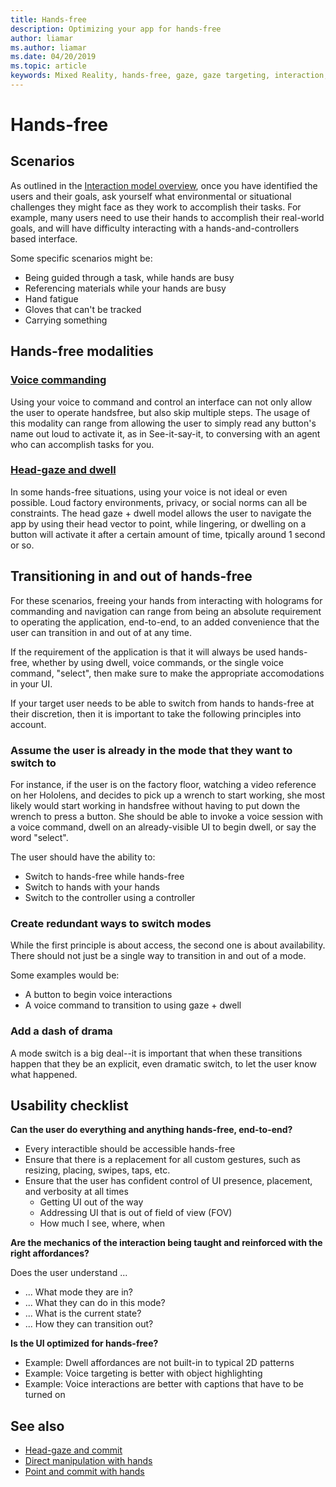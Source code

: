 ```yaml
---
title: Hands-free
description: Optimizing your app for hands-free
author: liamar
ms.author: liamar
ms.date: 04/20/2019
ms.topic: article
keywords: Mixed Reality, hands-free, gaze, gaze targeting, interaction, design
---
```



# Hands-free



## Scenarios

As outlined in the [Interaction model overview](interaction-fundamentals.md), once you have identified the users and their goals, ask yourself what environmental or situational challenges they might face as they work to accomplish their tasks. For example, many users need to use their hands to accomplish their real-world goals, and will have difficulty interacting with a hands-and-controllers based interface. 

Some specific scenarios might be: 
* Being guided through a task, while hands are busy
* Referencing materials while your hands are busy
* Hand fatigue
* Gloves that can't be tracked
* Carrying something


## Hands-free modalities

### [Voice commanding](voice-design.md)

Using your voice to command and control an interface can not only allow the user to operate handsfree, but also skip multiple steps. The usage of this modality can range from allowing the user to simply read any button's name out loud to activate it, as in See-it-say-it, to conversing with an agent who can accomplish tasks for you.



### [Head-gaze and dwell](gaze-and-dwell.md)

In some hands-free situations, using your voice is not ideal or even possible. Loud factory environments, privacy, or social norms can all be constraints. The head gaze + dwell model allows the user to navigate the app by using their head vector to point, while lingering, or dwelling on a button will activate it after a certain amount of time, tpically around 1 second or so. 


## Transitioning in and out of hands-free

For these scenarios, freeing your hands from interacting with holograms for commanding and navigation can range from being an absolute requirement to operating the application, end-to-end, to an added convenience that the user can transition in and out of at any time. 

If the requirement of the application is that it will always be used hands-free, whether by using dwell, voice commands, or the single voice command, "select", then make sure to make the appropriate accomodations in your UI. 

If your target user needs to be able to switch from hands to hands-free at their discretion, then it is important to take the following principles into account.

### Assume the user is already in the mode that they want to switch to
For instance, if the user is on the factory floor, watching a video reference on her Hololens, and decides to pick up a wrench to start working, she most likely would start working in handsfree without having to put down the wrench to press a button. She should be able to invoke a voice session with a voice command, dwell on an already-visible UI to begin dwell, or say the word "select".

The user should have the ability to: 
* Switch to hands-free while hands-free
* Switch to hands with your hands
* Switch to the controller using a controller 

### Create redundant ways to switch modes
While the first principle is about access, the second one is about availability. There should not just be a single way to transition in and out of a mode. 

Some examples would be: 
* A button to begin voice interactions
* A voice command to transition to using gaze + dwell

### Add a dash of drama
A mode switch is a big deal--it is important that when these transitions happen that they be an explicit, even dramatic switch, to let the user know what happened. 


## Usability checklist

**Can the user do everything and anything hands-free, end-to-end?**
* Every interactible should be accessible hands-free
* Ensure that there is a replacement for all custom gestures, such as resizing, placing, swipes, taps, etc.
* Ensure that the user has confident control of UI presence, placement, and verbosity at all times
	* Getting UI out of the way
	* Addressing UI that is out of field of view (FOV)
	* How much I see, where, when

**Are the mechanics of the interaction being taught and reinforced with the right affordances?**

Does the user understand ...
* ... What mode they are in?
* ... What they can do in this mode?
* ... What is the current state?
* ... How they can transition out?
	
**Is the UI optimized for hands-free?**   

* Example: Dwell affordances are not built-in to typical 2D patterns
* Example: Voice targeting is better with object highlighting
* Example: Voice interactions are better with captions that have to be turned on


## See also
* [Head-gaze and commit](gaze-and-commit.md)
* [Direct manipulation with hands](direct-manipulation.md)
* [Point and commit with hands](point-and-commit.md)
